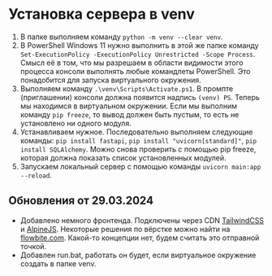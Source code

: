 # Установка сервера в venv

1. В папке выполняем команду `python -m venv --clear venv`.
2. В PowerShell Windows 11 нужно выполнить в этой же папке команду `Set-ExecutionPolicy -ExecutionPolicy Unrestricted -Scope Process`. Смысл её в том, что мы разрешаем в области видимости этого процесса консоли выполнять любые командлеты PowerShell. Это понадобится для запуска виртуального окружения.
3. Выполняем команду `.\venv\Scripts\Activate.ps1`. В промпте (приглашении) консоли должна появится надпись `(venv) PS`. Теперь мы находимся в виртуальном окружении. Если мы выполним команду `pip freeze`, то вывод должен быть пустым, то есть не установлено ни одного модуля.
4. Устанавливаем нужное. Последовательно выполняем следующие команды: `pip install fastapi`, `pip install "uvicorn[standard]"`, `pip install SQLAlchemy`. Можно снова проверить с помощью pip freeze, которая должна показать список установленных модулей.
5. Запускаем локальный сервер с помощью команды `uvicorn main:app --reload`.

## Обновления от 29.03.2024

- Добавлено немного фронтенда. Подключены через CDN [TailwindCSS](https://tailwindcss.com/) и [AlpineJS](https://alpinejs.dev/start-here). Некоторые решения по вёрстке можно найти на [flowbite.com](https://flowbite.com/docs/getting-started/introduction/). Какой-то концепции нет, будем считать это отправной точкой.
- Добавлен run.bat, работать он будет, если виртуальное окружение создать в папке venv.